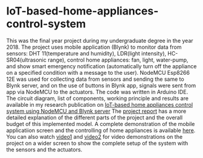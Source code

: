 # IoT-based-home-appliances-control-system
This was the final year project during my undergraduate degree in the year 2018. The project uses mobile application (Blynk) to monitor data from sensors: DHT 11(temperature and humidity), LDR(light intensity), HC-SR04(ultrasonic range), control home appliances: fan, light, water-pump, and show smart emergency notification (automatically turn off the appliance on a specified condition with a message to the user). NodeMCU Esp8266 12E was used for collecting data from sensors and sending the same to Blynk server, and on the use of buttons in Blynk app, signals were sent from app via NodeMCU to the actuators. The code was written in Arduino IDE.
The circuit diagram, list of components, working principle and results are available in my research publication on [IoT-based home appliances control system using NodeMCU and Blynk server](https://iarjset.com/wp-content/uploads/2018/06/IARJSET-3.pdf)
The [project report](https://github.com/RudrenduMahindar/IoT-based-home-appliances-control-system/blob/master/home%20automation%20report1.pdf) 
has a more detailed explanation of the different parts of the project and the overall budget of this implemented model. A complete demonstration of the mobile applicatiion screen and the controlling of home appliances is available [here](https://www.youtube.com/watch?v=DvJrn65j6ko&list=LL3kaQXxf0x6IwPUPmq_CH6g&index=2&t=51s). You can also watch [video1](https://youtu.be/OtwAG_-bGk0) and [video2](https://youtu.be/sKEfZxkykHY) for video demonstrations on the project on a wider screen to show the complete setup of the system with the sensors and the actuators.
